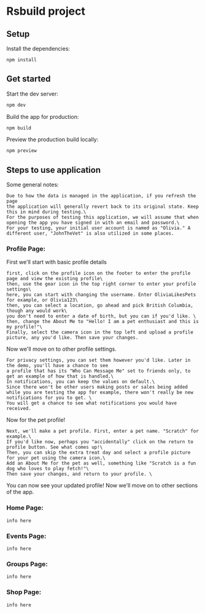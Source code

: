 # Rsbuild project

## Setup

Install the dependencies:

```bash
npm install
```

## Get started

Start the dev server:

```bash
npm dev
```

Build the app for production:

```bash
npm build
```

Preview the production build locally:

```bash
npm preview
```

## Steps to use application
Some general notes:
```
Due to how the data is managed in the application, if you refresh the page
the application will generally revert back to its original state. Keep this in mind during testing.\
For the purposes of testing this application, we will assume that when opening the app you have signed in with an email and password.\
For your testing, your initial user account is named as "Olivia." A different user, "JohnTheVet" is also utilized in some places.
```

### Profile Page:
First we'll start with basic profile details
```
first, click on the profile icon on the footer to enter the profile page and view the existing profile\
then, use the gear icon in the top right corner to enter your profile settings\
here, you can start with changing the username. Enter OliviaLikesPets for example, or Olivia123\
then, you can select a location, go ahead and pick British Columbia, though any would work\
you don't need to enter a date of birth, but you can if you'd like. \
then, change the About Me to "Hello! I am a pet enthusiast and this is my profile!"\
Finally, select the camera icon in the top left and upload a profile picture, any you'd like. Then save your changes. 
```

Now we'll move on to other profile settings. 
```
For privacy settings, you can set them however you'd like. Later in the demo, you'll have a chance to see
a profile that has its "Who Can Message Me" set to friends only, to get an example of how that is handled.\ 
In notifications, you can keep the values on default.\
Since there won't be other users making posts or sales being added while you are testing the app for example, there won't really be new notifications for you to get. \
You will get a chance to see what notifications you would have received.
```
Now for the pet profile!
```
Next, we'll make a pet profile. First, enter a pet name. "Scratch" for example.\ 
If you'd like now, perhaps you "accidentally" click on the return to profile button. See what comes up!\
Then, you can skip the extra treat day and select a profile picture for your pet using the camera icon.\ 
Add an About Me for the pet as well, something like "Scratch is a fun dog who loves to play fetch!"\
Then save your changes, and return to your profile. \
```

You can now see your updated profile! Now we'll move on to other sections of the app. 
### Home Page:
```
info here
```
### Events Page:
```
info here
```
### Groups Page:
```
info here
```
### Shop Page:
```
info here
```